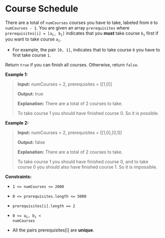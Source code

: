 # Course Schedule

There are a total of <code>numCourses</code> courses you have to take, labeled from <code>0</code> to <code>numCourses - 1</code>. You are given an array <code>prerequisites</code> where <code>prerequisites[i] = [a<sub>i</sub>, b<sub>i</sub>]</code> indicates that you **must** take course <code>b<sub>i</sub></code> first if you want to take course <code>a<sub>i</sub></code>.

- For example, the pair <code>[0, 1]</code>, indicates that to take course <code>0</code> you have to first take course <code>1</code>.

Return <code>true</code> if you can finish all courses. Otherwise, return <code>false</code>.


**Example 1:**
>
> **Input:** numCourses = 2, prerequisites = [[1,0]]
>
> **Output:** true
>
> **Explanation:** There are a total of 2 courses to take.
>
> To take course 1 you should have finished course 0. So it is possible.

**Example 2:**
>
> **Input:** numCourses = 2, prerequisites = [[1,0],[0,1]]
>
> **Output:** false
>
> **Explanation:** There are a total of 2 courses to take.
>
> To take course 1 you should have finished course 0, and to take course 0 you should also have finished course 1. So it is impossible.


**Constraints:**

- <code>1 &lt;= numCourses &lt;= 2000</code>

- <code>0 &lt;= prerequisites.length &lt;= 5000</code>

- <code>prerequisites[i].length == 2</code>

- <code>0 &lt;= a<sub>i</sub>, b<sub>i</sub> &lt; numCourses</code>

- All the pairs prerequisites[i] are **unique**.
